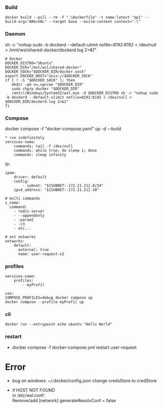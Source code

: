 ### Build  

```
docker build --pull --rm -f ".\Dockerfile" -t name:latest "api" --build-arg="ARG=VAL" --target base --build-context context=".\"
```

### Daemon

sh -c "nohup sudo -b dockerd --default-ulimit nofile=8192:8192 < /dev/null > /mnt/wsl/shared-docker/dockerd.log 2>&1"  

```
# Docker
DOCKER_DISTRO="Ubuntu"
DOCKER_DIR="/mnt/wsl/shared-docker"
DOCKER_SOCK="$DOCKER_DIR/docker.sock"
export DOCKER_HOST="unix://$DOCKER_SOCK"
if [ ! -S "$DOCKER_SOCK" ]; then
   mkdir -pm o=,ug=rwx "$DOCKER_DIR"
   sudo chgrp docker "$DOCKER_DIR"
   /mnt/c/Windows/System32/wsl.exe -d $DOCKER_DISTRO sh -c "nohup sudo -b dockerd --default-ulimit nofile=8192:8192 < /dev/null > $DOCKER_DIR/dockerd.log 2>&1"
fi
```

### Compose

docker compose -f "docker-compose.yaml" up -d --build  

```
* run indefinitely
services-name:
    commands: tail -f /dev/null
    commands: while true; do sleep 1; done
    commands: sleep infinity
```

ip:
```
ipam:
    driver: default
    config:
        - subnet: "${SUBNET:-172.21.21}.0/24"
    ipv4_address: "${SUBNET:-172.21.21}.10"
```

```
# multi commands
s_name:
  command:
    - redis-server
    - --appendonly
    - -param2
    - -c3
    - etc...

# ext networks
networks:
    default:
      external: true
      name: user-request-v2
```

### profiles

```
services-name:
    profiles:
        - myProfil

use:
COMPOSE_PROFILES=debug docker compose up
docker compose --profile myProfil up
```

### cli

```
docker run --entrypoint echo ubuntu "Hello World"
```

### restart
- docker compose -f docker-compose.yml restart user-request

# Error

- bug on windows:
~/.docker/config.json change credsStore to credStore

* if HOST NOT FOUND  
in /etc/wsl.conf:  
Remove/add [network] generateResolvConf = false 
